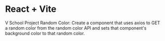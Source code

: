 # React + Vite

V School Project Random Color:
Create a component that uses axios to GET a random color from the random color API and sets that component's background color to that random color.